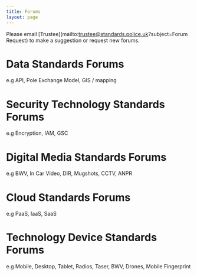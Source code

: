 ```yaml
---
title: Forums
layout: page
---
```


Please email [Trustee](mailto:trustee@standards.police.uk?subject=Forum Request) to make a suggestion or request new forums.

# Data Standards Forums

e.g API, Pole Exchange Model, GIS / mapping

# Security Technology Standards Forums

e.g Encryption, IAM, GSC

# Digital Media Standards Forums

e.g BWV, In Car Video, DIR, Mugshots, CCTV, ANPR

# Cloud Standards Forums

e.g PaaS, IaaS, SaaS

# Technology Device Standards Forums

e.g Mobile, Desktop, Tablet, Radios, Taser, BWV, Drones, Mobile Fingerprint